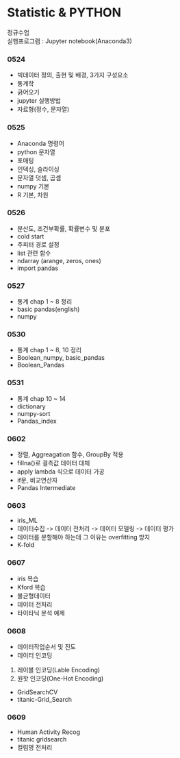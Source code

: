 # Statistic & PYTHON   
정규수업   
실행프로그램 : Jupyter notebook(Anaconda3)    
   
### 0524   
- 빅데이터 정의, 출현 및 배경, 3가지 구성요소   
- 통계학   
- 긁어오기   
- jupyter 실행방법   
- 자료형(정수, 문자열)   

### 0525   
- Anaconda 명령어   
- python 문자열   
- 포매팅   
- 인덱싱, 슬라이싱   
- 문자열 덧셈, 곱셈   
- numpy 기본   
- R 기본, 차원   
    
### 0526
- 분산도, 조건부확률, 확률변수 및 분포
- cold start
- 주피터 경로 설정
- list 관련 함수
- ndarray (arange, zeros, ones)
- import pandas

### 0527
- 통계 chap 1 ~ 8 정리
- basic pandas(english)
- numpy

### 0530
- 통계 chap 1 ~ 8, 10 정리
- Boolean_numpy, basic_pandas
- Boolean_Pandas

### 0531
* 통계 chap 10 ~ 14
* dictionary
* numpy-sort   
* Pandas_index
   
### 0602
* 정렬, Aggreagation 함수, GroupBy 적용
* fillna()로 결측값 데이터 대체
* apply lambda 식으로 데이터 가공
* if문, 비교연산자
* Pandas Intermediate

### 0603
* iris_ML
* 데이터수집 -> 데이터 전처리 -> 데이터 모델링 -> 데이터 평가
* 데이터를 분할해야 하는데 그 이유는 overfitting 방지
* K-fold
    
### 0607
* iris 복습
* Kford 복습
* 불균형데이터
* 데이터 전처리
* 타이타닉 분석 예제   

### 0608
* 데이터작업순서 및 진도
* 데이터 인코딩
1) 레이블 인코딩(Lable Encoding)
2) 원핫 인코딩(One-Hot Encoding)
* GridSearchCV
* titanic-Grid_Search    

### 0609
* Human Activity Recog
* titanic gridsearch
* 컬럼명 전처리   